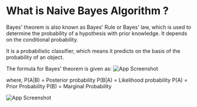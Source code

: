 # What is Naive Bayes Algorithm ?

Bayes' theorem is also known as Bayes' Rule or Bayes' law, which is used to determine the probability of a hypothesis with prior knowledge. It depends on the conditional probability. 

It is a probabilistic classifier, which means it predicts on the basis of the probability of an object. 

The formula for Bayes' theorem is given as:
![App Screenshot](https://static.javatpoint.com/tutorial/machine-learning/images/naive-bayes-classifier-algorithm.png)

where, P(A|B) = Posterior probability
P(B|A) = Likelihood probability
P(A) = Prior Probability
P(B) = Marginal Probability


![App Screenshot](https://www.thebottomline.org.uk/wp-content/uploads/2020/09/Bayesian-scaled-e1599554651935.jpg)